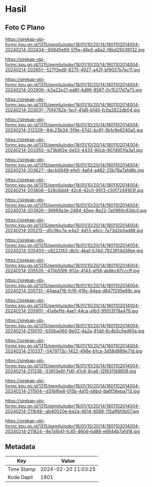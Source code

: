 # Hasil

## Foto C Plano

https://sirekap-obj-formc.kpu.go.id/1315/pemilu/pdpr/18/01/10/20/14/1801102014004-20240214-202434--90845e99-515e-48e5-a8a2-f6bd25039132.jpg

https://sirekap-obj-formc.kpu.go.id/1315/pemilu/pdpr/18/01/10/20/14/1801102014004-20240214-202651--527f3ed9-8275-4927-a42f-bf9037b7ec11.jpg

https://sirekap-obj-formc.kpu.go.id/1315/pemilu/pdpr/18/01/10/20/14/1801102014004-20240214-202906--b3a22e21-ed8f-4d96-8587-0c15217d7a73.jpg

https://sirekap-obj-formc.kpu.go.id/1315/pemilu/pdpr/18/01/10/20/14/1801102014004-20240214-203031--70f4782b-1ecf-41d9-b140-fc0a2822db04.jpg

https://sirekap-obj-formc.kpu.go.id/1315/pemilu/pdpr/18/01/10/20/14/1801102014004-20240214-212329--84c23b34-3f9e-47d2-bc91-3b1c9e6240a5.jpg

https://sirekap-obj-formc.kpu.go.id/1315/pemilu/pdpr/18/01/10/20/14/1801102014004-20240214-203355--b73b9f2e-0e53-4433-90cb-9074951fa3a1.jpg

https://sirekap-obj-formc.kpu.go.id/1315/pemilu/pdpr/18/01/10/20/14/1801102014004-20240214-203627--decb0649-efe0-4a64-a482-25b78a7afd8b.jpg

https://sirekap-obj-formc.kpu.go.id/1315/pemilu/pdpr/18/01/10/20/14/1801102014004-20240214-203806--528c6dd4-42c6-42c0-95f3-c50f7249163f.jpg

https://sirekap-obj-formc.kpu.go.id/1315/pemilu/pdpr/18/01/10/20/14/1801102014004-20240214-203926--36669a3e-2484-45ee-8e22-7a0960c63dc0.jpg

https://sirekap-obj-formc.kpu.go.id/1315/pemilu/pdpr/18/01/10/20/14/1801102014004-20240214-205215--d5c9bc7a-e4a2-4d13-a6cc-7a73d2b0ad88.jpg

https://sirekap-obj-formc.kpu.go.id/1315/pemilu/pdpr/18/01/10/20/14/1801102014004-20240214-205403--c8222f43-db1c-4ba1-b74d-7823914d36be.jpg

https://sirekap-obj-formc.kpu.go.id/1315/pemilu/pdpr/18/01/10/20/14/1801102014004-20240214-205535--470b55f6-812e-4143-af58-ab6bc87cccff.jpg

https://sirekap-obj-formc.kpu.go.id/1315/pemilu/pdpr/18/01/10/20/14/1801102014004-20240214-205731--44aea716-fcf6-419c-84ea-d847f295e89c.jpg

https://sirekap-obj-formc.kpu.go.id/1315/pemilu/pdpr/18/01/10/20/14/1801102014004-20240214-205901--41a6effd-4ae1-44ca-a1b3-95f03f78a476.jpg

https://sirekap-obj-formc.kpu.go.id/1315/pemilu/pdpr/18/01/10/20/14/1801102014004-20240214-210010--b50ba060-6e02-4a2a-81dd-6c4b5c5ed60a.jpg

https://sirekap-obj-formc.kpu.go.id/1315/pemilu/pdpr/18/01/10/20/14/1801102014004-20240214-210337--0479713c-1422-498e-b1ca-3d58d989e71d.jpg

https://sirekap-obj-formc.kpu.go.id/1315/pemilu/pdpr/18/01/10/20/14/1801102014004-20240214-211338--53913e6f-f14f-41c6-8ca6-12f831169608.jpg

https://sirekap-obj-formc.kpu.go.id/1315/pemilu/pdpr/18/01/10/20/14/1801102014004-20240214-211504--d316f6e8-015b-4d15-b6bd-da6f58eba713.jpg

https://sirekap-obj-formc.kpu.go.id/1315/pemilu/pdpr/18/01/10/20/14/1801102014004-20240214-211648--ab40020e-ba2a-4614-8569-115aff4f0b07.jpg

https://sirekap-obj-formc.kpu.go.id/1315/pemilu/pdpr/18/01/10/20/14/1801102014004-20240214-211824--8e7a1b41-fc45-460d-bd88-e6844b7afd18.jpg


## Metadata

| Key        | Value               |
| ---------- | ------------------- |
| Time Stamp | 2024-02-20 11:03:25 |
| Kode Dapil | 1801                |



